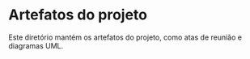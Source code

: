 # Artefatos do projeto

Este diretório mantém os artefatos do projeto, como atas de reunião e diagramas UML.
